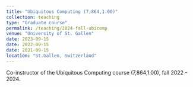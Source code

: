 ```yaml
---
title: "Ubiquitous Computing (7,864,1.00)"
collection: teaching
type: "Graduate course"
permalink: /teaching/2024-fall-ubicomp
venue: "University of St. Gallen"
date: 2023-09-15
date: 2022-09-15
date: 2021-09-15
location: "St.Gallen, Switzerland"
---
```

Co-instructor of the Ubiquitous Computing course (7,864,1.00), fall 2022 - 2024.